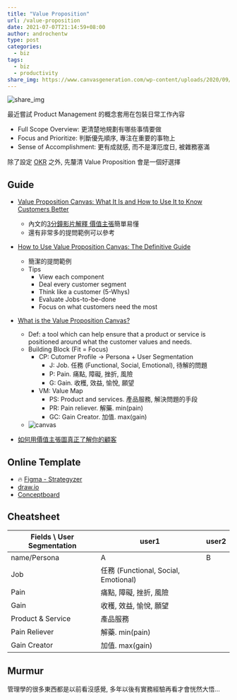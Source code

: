 ```yaml
---
title: "Value Proposition"
url: /value-proposition
date: 2021-07-07T21:14:59+08:00
author: androchentw
type: post
categories:
  - biz
tags: 
  - biz
  - productivity
share_img: https://www.canvasgeneration.com/wp-content/uploads/2020/09/bb04a27aee4942bd872ee947808eaa1b.png
---
```


![share_img](https://www.canvasgeneration.com/wp-content/uploads/2020/09/bb04a27aee4942bd872ee947808eaa1b.png)

最近嘗試 Product Management 的概念套用在包裝日常工作內容

* Full Scope Overview: 更清楚地規劃有哪些事情要做
* Focus and Prioritize: 判斷優先順序, 專注在重要的事物上
* Sense of Accomplishment: 更有成就感, 而不是渾厄度日, 被雜務塞滿

除了設定 [OKR](https://blog.androchen.tw/okr-weekdone) 之外, 先釐清 Value Proposition 會是一個好選擇

<!--more-->

## Guide

* [Value Proposition Canvas: What It Is and How to Use It to Know Customers Better](https://valchanova.me/value-proposition-canvas-template-guide/)
  * 內文的[3分鐘影片解釋 價值主張](https://www.youtube.com/watch?v=ReM1uqmVfP0)簡單易懂
  * 還有非常多的提問範例可以參考

* [How to Use Value Proposition Canvas: The Definitive Guide](https://www.digitalnatives.hu/blog/value-proposition-canvas/)
  * 簡潔的提問範例
  * Tips
    * View each component
    * Deal every customer segment
    * Think like a customer (5-Whys)
    * Evaluate Jobs-to-be-done
    * Focus on what customers need the most


* [What is the Value Proposition Canvas?](https://www.b2binternational.com/research/methods/faq/what-is-the-value-proposition-canvas/)
  * Def: a tool which can help ensure that a product or service is positioned around what the customer values and needs.
  * Building Block (Fit = Focus)
    * CP: Cutomer Profile -> Persona + User Segmentation
      * J: Job. 任務 (Functional, Social, Emotional), 待解的問題
      * P: Pain. 痛點, 障礙, 挫折, 風險
      * G: Gain. 收穫, 效益, 愉悅, 願望
    * VM: Value Map
      * PS: Product and services. 產品服務, 解決問題的手段
      * PR: Pain reliever. 解藥. min(pain)
      * GC: Gain Creator. 加值. max(gain)
  * ![canvas](https://www.b2binternational.com/wp-content/uploads/2018/03/value-proposition-canvas.png)

* [如何用價值主張圖真正了解你的顧客](https://designabetterbusiness.com/tw/2017/10/12/如何用價值主張圖真正了解你的顧客)


## Online Template

* 🔥 [Figma - Strategyzer](https://www.figma.com/community/file/827236050477552469)
* [draw.io](https://drawio-app.com/create-a-value-proposition-canvas-with-draw-io/)
* [Conceptboard](https://app.conceptboard.com/board/xfht-chxg-kghi-a92f-pz9t)


## Cheatsheet

| Fields \ User Segmentation | user1 | user2 |
| --- | --- | --- |
| name/Persona | A | B |
| Job | 任務 (Functional, Social, Emotional) |  |
| Pain | 痛點, 障礙, 挫折, 風險 |  |
| Gain | 收穫, 效益, 愉悅, 願望 |  |
| Product & Service | 產品服務 |  |
| Pain Reliever | 解藥. min(pain) |  |
| Gain Creator | 加值. max(gain) |  |


## Murmur

管理學的很多東西都是以前看沒感覺, 多年以後有實務經驗再看才會恍然大悟...
